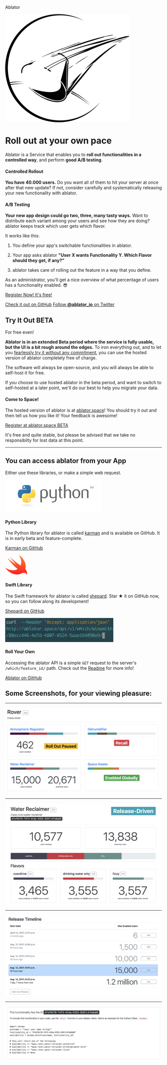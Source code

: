 Ablator

 ![The ablator logo, a space capsule screaming through the atmosphere](../_resources/364e3a4a76cd893a07773521ec33a83a.png)

#  Roll out at your own pace

Ablator is a Service that enables you to **roll out functionalities in a controlled way**, and perform **good A/B testing**.

#### Controlled Rollout

 **You have 40.000 users.** Do you want all of them to hit your server at once after that new update? If not, consider carefully and systematically releasing your new functionality with ablator.

#### A/B Testing

 **Your new app design could go two, three, many tasty ways.** Want to distribute each variant among your users and see how they are doing? ablator keeps track which user gets which flavor.

It works like this:

1. You define your app's switchable functionalities in ablator.

2. Your app asks ablator **"User X wants Functionality Y. Which Flavor should they get, if any?"**

3. ablator takes care of rolling out the feature in a way that you define.

As an administrator, you'll get a nice overview of what percentage of users has a functionality enabled. 😎

 [Register Now! It's free!](http://ablator.space/)

 [Check it out on GitHub](https://github.com/ablator/ablator/)  [Follow **@ablator_io** on Twitter](https://twitter.com/ablator_io)

## Try It Out BETA

For free even!

 **Ablator is in an extended Beta period where the service is fully usable, but the UI is a bit rough around the edges.** To iron everything out, and to let you [fearlessly try it without any commitment](http://ablator.space/), you can use the hosted version of ablator completely free of charge.

The software will always be open-source, and you will always be able to self-host it for free.

If you choose to use hosted ablator in the beta period, and want to switch to self-hosted at a later point, we'll do our best to help you migrate your data.

#### Come to Space!

The hosted version of ablator is at [ablator.space](http://ablator.space/)! You should try it out and then tell us how you like it! Your feedback is awesome!

 [Register at ablator.space BETA](http://ablator.space/)

 It's free and quite stable, but please be advised that we take no responsibilty for lost data at this point.

* * *

## You can access ablator from your App

Either use these libraries, or make a simple web request.

 ![](../_resources/f62a6db37cd1cc089c96f23eb9c9c6b1.png)

#### Python Library

The Python library for ablator is called [karman](https://github.com/ablator/karman) and is available on GitHub. It is in early beta and feature-complete.

 [Karman on GitHub](https://github.com/ablator/karman)

 ![](../_resources/3a45b1a0dc4bd6f39e80e53610a6751e.png)

#### Swift Library

The Swift framework for ablator is called [shepard](https://github.com/ablator/shepard). Star ★ it on GitHub now, so you can follow along its development!

 [Shepard on GitHub](https://github.com/ablator/shepard)

 ![](../_resources/5d083fb3a289f632af80dee1380c2d10.png)

#### Roll Your Own

Accessing the ablator API is a simple `GET` request to the server's `/which/feature_id/` path. Check out the [Readme](https://github.com/ablator/ablator/blob/master/README.rst#accessing-the-ablator-api) for more info!

 [Ablator on GitHub](https://github.com/ablator/ablator)

## Some Screenshots, for your viewing pleasure:

* * *

 ![List of Apps in Ablator](../_resources/b38f5021cfd339f1cddb5fb696940313.png)
* * *

 ![A Functionality Overview](../_resources/c591e13bdf4ccfbdf0a80a7cab15648f.png)
* * *

 ![A Functionality's Release List](../_resources/4b1e8370d689fff3e9c2f113aa43c30a.png)
* * *

 ![Instructions on how to include a Functionality](../_resources/cccf158feb00c4d057721d90665b3cb0.png)